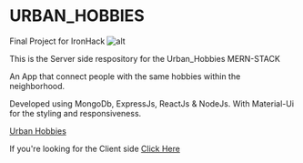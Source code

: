 # URBAN_HOBBIES

Final Project for IronHack
![alt](https://res.cloudinary.com/dzxo1mr9i/image/upload/v1626119527/1_x3gzh4.png)

This is the Server side respository for the Urban_Hobbies MERN-STACK

An App that connect people with the same hobbies within the neighborhood.

Developed using MongoDb, ExpressJs, ReactJs & NodeJs. With Material-Ui for the styling and responsiveness.

[Urban Hobbies](https://urban-hobbies.netlify.app/)

If you're looking for the Client side [Click Here](https://github.com/knottykid/URBAN_HOBBIES_CLIENT)

